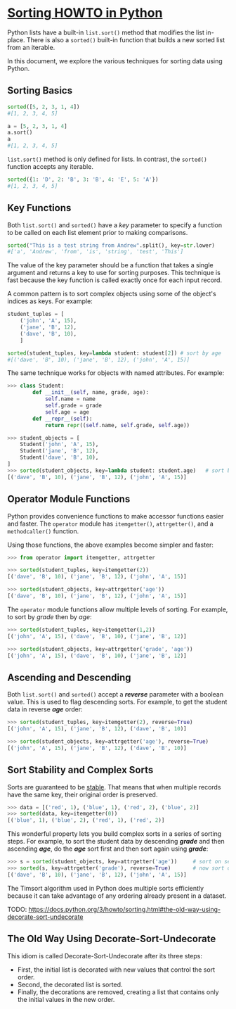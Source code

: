 # [Sorting HOWTO in Python](https://docs.python.org/3/howto/sorting.html)

Python lists have a built-in `list.sort()` method that modifies the list in-place. There is also a `sorted()` built-in function that builds a new sorted list from an iterable.

In this document, we explore the various techniques for sorting data using Python.

## Sorting Basics

```python
sorted([5, 2, 3, 1, 4])
#[1, 2, 3, 4, 5]

a = [5, 2, 3, 1, 4]
a.sort()
a
#[1, 2, 3, 4, 5]
```

`list.sort()` method is only defined for lists. In contrast, the `sorted()` function accepts any iterable.

```python
sorted({1: 'D', 2: 'B', 3: 'B', 4: 'E', 5: 'A'})
#[1, 2, 3, 4, 5]
```

## Key Functions

Both `list.sort()` and `sorted()` have a _key_ parameter to specify a function to be called on each list element prior to making comparisons.

```python
sorted("This is a test string from Andrew".split(), key=str.lower)
#['a', 'Andrew', 'from', 'is', 'string', 'test', 'This']
```

The value of the key parameter should be a function that takes a single argument and returns a key to use for sorting purposes. This technique is fast because the key function is called exactly once for each input record.

A common pattern is to sort complex objects using some of the object's indices as keys. For example:

```python
student_tuples = [
    ('john', 'A', 15),
    ('jane', 'B', 12),
    ('dave', 'B', 10),
    ]

sorted(student_tuples, key=lambda student: student[2]) # sort by age
#[('dave', 'B', 10), ('jane', 'B', 12), ('john', 'A', 15)]
```

The same technique works for objects with named attributes. For example:

```python
>>> class Student:
        def __init__(self, name, grade, age):
            self.name = name
            self.grade = grade
            self.age = age
        def __repr__(self):
            return repr((self.name, self.grade, self.age))

>>> student_objects = [
    Student('john', 'A', 15),
    Student('jane', 'B', 12),
    Student('dave', 'B', 10),
]
>>> sorted(student_objects, key=lambda student: student.age)   # sort by age
[('dave', 'B', 10), ('jane', 'B', 12), ('john', 'A', 15)]
```

## Operator Module Functions

Python provides convenience functions to make accessor functions easier and faster. The `operator` module has `itemgetter()`, `attrgetter()`, and a `methodcaller()` function.

Using those functions, the above examples become simpler and faster:

```python
>>> from operator import itemgetter, attrgetter

>>> sorted(student_tuples, key=itemgetter(2))
[('dave', 'B', 10), ('jane', 'B', 12), ('john', 'A', 15)]

>>> sorted(student_objects, key=attrgetter('age'))
[('dave', 'B', 10), ('jane', 'B', 12), ('john', 'A', 15)]
```

The `operator` module functions allow multiple levels of sorting. For example, to sort by _grade_ then by _age_:

```python
>>> sorted(student_tuples, key=itemgetter(1,2))
[('john', 'A', 15), ('dave', 'B', 10), ('jane', 'B', 12)]

>>> sorted(student_objects, key=attrgetter('grade', 'age'))
[('john', 'A', 15), ('dave', 'B', 10), ('jane', 'B', 12)]
```

## Ascending and Descending

Both `list.sort()` and `sorted()` accept a **_reverse_** parameter with a boolean value. This is used to flag descending sorts. For example, to get the student data in reverse **_age_** order:

```python
>>> sorted(student_tuples, key=itemgetter(2), reverse=True)
[('john', 'A', 15), ('jane', 'B', 12), ('dave', 'B', 10)]

>>> sorted(student_objects, key=attrgetter('age'), reverse=True)
[('john', 'A', 15), ('jane', 'B', 12), ('dave', 'B', 10)]
```

## Sort Stability and Complex Sorts

Sorts are guaranteed to be [stable](https://en.wikipedia.org/wiki/Sorting_algorithm#Stability). That means that when multiple records have the same key, their original order is preserved.

```python
>>> data = [('red', 1), ('blue', 1), ('red', 2), ('blue', 2)]
>>> sorted(data, key=itemgetter(0))
[('blue', 1), ('blue', 2), ('red', 1), ('red', 2)]
```

This wonderful property lets you build complex sorts in a series of sorting steps. For example, to sort the student data by descending **_grade_** and then ascending **_age_**, do the **_age_** sort first and then sort again using **_grade_**:

```python
>>> s = sorted(student_objects, key=attrgetter('age'))     # sort on secondary key
>>> sorted(s, key=attrgetter('grade'), reverse=True)       # now sort on primary key, descending
[('dave', 'B', 10), ('jane', 'B', 12), ('john', 'A', 15)]
```

The Timsort algorithm used in Python does multiple sorts efficiently because it can take advantage of any ordering already present in a dataset.

TODO: <https://docs.python.org/3/howto/sorting.html#the-old-way-using-decorate-sort-undecorate>

## The Old Way Using Decorate-Sort-Undecorate

This idiom is called Decorate-Sort-Undecorate after its three steps:

- First, the initial list is decorated with new values that control the sort order.
- Second, the decorated list is sorted.
- Finally, the decorations are removed, creating a list that contains only the initial values in the new order.

